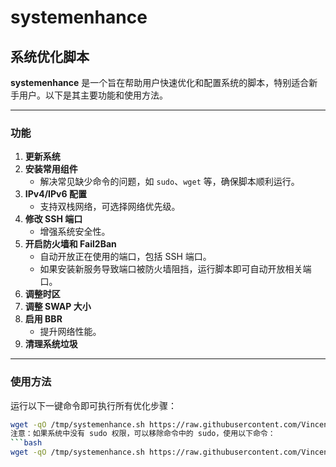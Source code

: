 # systemenhance

## 系统优化脚本

**systemenhance** 是一个旨在帮助用户快速优化和配置系统的脚本，特别适合新手用户。以下是其主要功能和使用方法。

---

### 功能

1. **更新系统**
2. **安装常用组件**
   - 解决常见缺少命令的问题，如 `sudo`、`wget` 等，确保脚本顺利运行。
3. **IPv4/IPv6 配置**
   - 支持双栈网络，可选择网络优先级。
4. **修改 SSH 端口**
   - 增强系统安全性。
5. **开启防火墙和 Fail2Ban**
   - 自动开放正在使用的端口，包括 SSH 端口。
   - 如果安装新服务导致端口被防火墙阻挡，运行脚本即可自动开放相关端口。
6. **调整时区**
7. **调整 SWAP 大小**
8. **启用 BBR**
   - 提升网络性能。
9. **清理系统垃圾**

---

### 使用方法

运行以下一键命令即可执行所有优化步骤：

```bash
wget -qO /tmp/systemenhance.sh https://raw.githubusercontent.com/Vincentkeio/systemenhance/refs/heads/main/systemenhance.sh && sudo chmod +x /tmp/systemenhance.sh && sudo bash /tmp/systemenhance.sh
注意：如果系统中没有 sudo 权限，可以移除命令中的 sudo，使用以下命令：
```bash
wget -qO /tmp/systemenhance.sh https://raw.githubusercontent.com/Vincentkeio/systemenhance/refs/heads/main/systemenhance.sh && chmod +x /tmp/systemenhance.sh && bash /tmp/systemenhance.sh
